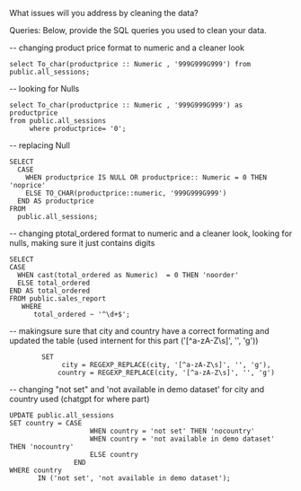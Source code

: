 What issues will you address by cleaning the data?





Queries:
Below, provide the SQL queries you used to clean your data.

--  changing product price format to numeric and a cleaner look 

````select To_char(productprice :: Numeric , '999G999G999') from public.all_sessions;````

-- looking for Nulls

```
select To_char(productprice :: Numeric , '999G999G999') as productprice
from public.all_sessions
     where productprice= '0';
```
	 	 
-- replacing Null

```
SELECT 
  CASE 
    WHEN productprice IS NULL OR productprice:: Numeric = 0 THEN 'noprice'
    ELSE TO_CHAR(productprice::numeric, '999G999G999')
  END AS productprice
FROM 
  public.all_sessions;
```


--    changing ptotal_ordered format to numeric and a cleaner look, looking for nulls, making sure it just contains digits 

  ```
SELECT 
  CASE 
    WHEN cast(total_ordered as Numeric)  = 0 THEN 'noorder'
    ELSE total_ordered 
  END AS total_ordered 
FROM public.sales_report
     WHERE 
        total_ordered ~ '^\d+$';
```

--  makingsure sure that city and country have a correct formating and updated the table
(used internent for this part ('[^a-zA-Z\s]', '', 'g'))

``` UPDATE public.all_sessions
        SET
             city = REGEXP_REPLACE(city, '[^a-zA-Z\s]', '', 'g'),
            country = REGEXP_REPLACE(city, '[^a-zA-Z\s]', '', 'g')
```

-- changing "not set" and 'not available in demo dataset' for city and country used (chatgpt for where part)

```
UPDATE public.all_sessions
SET country = CASE 
                    WHEN country = 'not set' THEN 'nocountry'
                    WHEN country = 'not available in demo dataset' THEN 'nocountry'
                    ELSE country
                END
WHERE country
       IN ('not set', 'not available in demo dataset');
```




